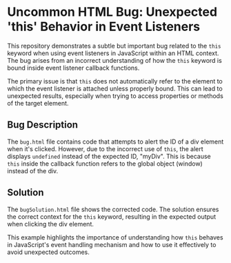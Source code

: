# Uncommon HTML Bug: Unexpected 'this' Behavior in Event Listeners

This repository demonstrates a subtle but important bug related to the `this` keyword when using event listeners in JavaScript within an HTML context.  The bug arises from an incorrect understanding of how the `this` keyword is bound inside event listener callback functions. 

The primary issue is that `this` does not automatically refer to the element to which the event listener is attached unless properly bound. This can lead to unexpected results, especially when trying to access properties or methods of the target element.

## Bug Description

The `bug.html` file contains code that attempts to alert the ID of a div element when it's clicked. However, due to the incorrect use of `this`, the alert displays `undefined` instead of the expected ID, "myDiv". This is because `this` inside the callback function refers to the global object (window) instead of the div.

## Solution

The `bugSolution.html` file shows the corrected code.  The solution ensures the correct context for the `this` keyword, resulting in the expected output when clicking the div element.

This example highlights the importance of understanding how `this` behaves in JavaScript's event handling mechanism and how to use it effectively to avoid unexpected outcomes.
